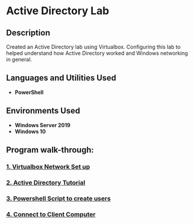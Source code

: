 <h1>Active Directory Lab</h1>

<h2>Description</h2> Created an Active Directory lab using Virtualbox. Configuring this lab to helped understand how Active Directory worked and Windows networking in general. <br />

<h2>Languages and Utilities Used</h2>

- <b>PowerShell</b>

<h2>Environments Used </h2>

- <b>Windows Server 2019</b>
- <b>Windows 10</b>

<h2>Program walk-through:</h2>

<h3><a href="https://github.com/shaolin-diamonds/ActiveDirectoryLab/blob/main/VM.md" target="_blank">1. Virtualbox Network Set up</a></h3>
<h3><a href="https://github.com/shaolin-diamonds/ActiveDirectoryLab/blob/main/ADLab.md" target="_blank">2. Active Directory Tutorial</a></h3>
<h3><a href="https://github.com/shaolin-diamonds/ActiveDirectoryLab/blob/main/PS_Script.md" target="_blank">3. Powershell Script to create users</a></h3>
<h3><a href="https://github.com/shaolin-diamonds/ActiveDirectoryLab/blob/main/ClientConnect.md" target="_blank">4. Connect to Client Computer</a></h3>
